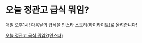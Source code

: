 오늘 정관고 급식 뭐임?
===
매일 오후1시! 다음날의 급식을 인스타 스토리(하이라이트)로 올려줍니다!

[오늘 정관고 급식 뭐임?(인스타)](https://www.instagram.com/today.jeonggwanhs.meal/)